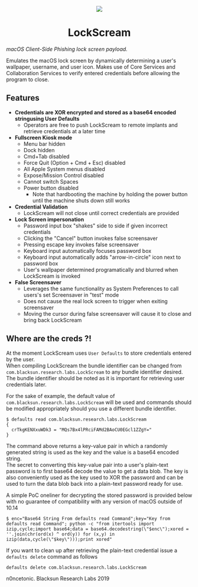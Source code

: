 <p align="center" ><img src="https://gist.github.com/n0ncetonic/bf506d5f6c979c9445095f30de6d618f/raw/915629750edb584884025ea846c9b4a32653c636/LockScream_512.png"></p>
<h1 align="center">LockScream</h1>

*macOS Client-Side Phishing lock screen payload.*

Emulates the macOS lock screen by dynamically determining a user's wallpaper, username, and user icon. Makes use of Core Services and Collaboration Services to verify entered credentials before allowing the program to close.

## Features
- **Credentials are XOR encrypted and stored as a base64 encoded stringusing User Defaults**
  - Operators are free to push LockScream to remote implants and retrieve credentials at a later time
- **Fullscreen Kiosk mode**
  - Menu bar hidden
  - Dock hidden
  - Cmd+Tab disabled
  - Force Quit (Option + Cmd + Esc) disabled
  - All Apple System menus disabled
  - Expose/Mission Control disabled
  - Cannot switch Spaces
  - Power button disabled 
    - Note that hardbooting the machine by holding the power button until the machine shuts down still works
- **Credential Validation**
  - LockScream will not close until correct credentials are provided
- **Lock Screen impersonation**
  - Password input box "shakes" side to side if given incorrect credentials
  - Clicking the "Cancel" button invokes false screensaver
  - Pressing escape key invokes false screensaver
  - Keyboard input automatically focuses password box
  - Keyboard input automatically adds "arrow-in-circle" icon next to password box
  - User's wallpaper determined programatically and blurred when LockScream is invoked
- **False Screensaver**
  - Leverages the same functionality as System Preferences to call users's set Screensaver in "test" mode
  - Does not cause the real lock screen to trigger when exiting screensaver
  - Moving the cursor during false screensaver will cause it to close and bring back LockScream
  
## Where are the creds ?!
At the moment LockScream uses `User Defaults` to store credentials entered by the user.  
When compiling LockScream the bundle identifier can be changed from `com.blacksun.research.labs.LockScream` to any bundle identifier desired. The bundle identifier should be noted as it is important for retrieving user credentials later. 

For the sake of example, the default value of `com.blacksun.research.labs.LockScream` will be used and commands should be modified appropriately should you use a different bundle identifier.

```
$ defaults read com.blacksun.research.labs.LockScream
{
  crTkgKENXxuWDk3 = "MQs7Bx4lPRciFAMd2BAoCU0EGcl1ZZgY="
}
```

The command above returns a key-value pair in which a randomly generated string is used as the key and the value is a base64 encoded string.  
The secret to converting this key-value pair into a user's plain-text password is to first base64 decode the value to get a data blob. The key is also conveniently used as the key used to XOR the password and can be used to turn the data blob back into a plain-text password ready for use.

A simple PoC oneliner for decrypting the stored password is provided below with no guarantee of compatibility with any version of macOS outside of 10.14

```
$ enc="Base64 String From defaults read Command";key="Key from defaults read Command"; python -c "from itertools import izip,cycle;import base64;data = base64.decodestring(\"$enc\");xored = ''.join(chr(ord(x) ^ ord(y)) for (x,y) in izip(data,cycle(\"$key\")));print xored"
```

If you want to clean up after retrieving the plain-text credential issue a  `defaults delete` command as follows

```
defaults delete com.blacksun.research.labs.LockScream
```


n0ncetonic. Blacksun Research Labs 2019
